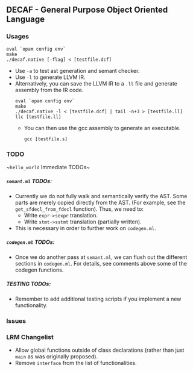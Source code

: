 ## DECAF - General Purpose Object Oriented Language

### Usages
```
eval `opam config env`
make
./decaf.native [-flag] < [testfile.dcf]
```
* Use `-a` to test ast generation and semant checker.
* Use `-l` to generate LLVM IR.
* Alternatively, you can save the LLVM IR to a `.ll` file and generate assembly from the IR code.
  ```
  eval `opam config env`
  make
  ./decaf.native -l < [testfile.dcf] | tail -n+3 > [testfile.ll]
  llc [testfile.ll]
  ```
  * You can then use the gcc assembly to generate an executable.
    ```
    gcc [testfile.s]
    ```

### TODO
~`hello_world` Immediate TODOs~
##### `semant.ml` TODOs:
* Currently we do not fully walk and semantically verify the AST. Some parts are merely copied directly from the AST. (For example, see the `get_sfdecl_from_fdecl` function). Thus, we need to:
  * Write `expr->sexpr` translation.
  * Write `stmt->sstmt` translation (partially written).
* This is necessary in order to further work on `codegen.ml`.
##### `codegen.ml` TODOs:
* Once we do another pass at `semant.ml`, we can flush out the different sections in `codegen.ml`. For details, see comments above some of the codegen functions.
##### TESTING TODOs:
* Remember to add additional testing scripts if you implement a new functionality.

### Issues

### LRM Changelist
* Allow global functions outside of class declarations (rather than just `main` as was originally proposed).
* Remove `interface` from the list of functionalities.
